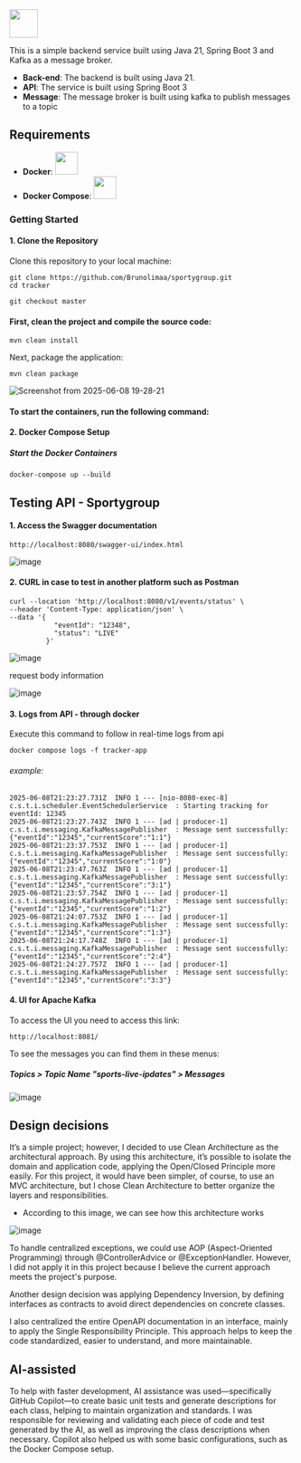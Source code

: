<img src="https://github.com/user-attachments/assets/cfcaeef7-6607-4dc3-b8ac-56383f12368e" height="50"/>

This is a simple backend service built using Java 21, Spring Boot 3 and Kafka as a message broker.


- **Back-end**: The backend is built using Java 21.
- **API**: The service is built using Spring Boot 3
- **Message**: The message broker is built using kafka to publish messages to a topic


## Requirements

- **Docker**: <img src="https://github.com/user-attachments/assets/908265ca-abc9-4e0b-a613-f9bd89d72920" height="40"/>
- **Docker Compose**: <img src="https://github.com/user-attachments/assets/e24be3c0-dedd-4ba4-b4fc-59093559aa59" height="40"/>
 

### Getting Started

#### 1. Clone the Repository

Clone this repository to your local machine:

```
git clone https://github.com/Brunolimaa/sportygroup.git
cd tracker

git checkout master
```


#### First, clean the project and compile the source code:
```
mvn clean install
```

Next, package the application:
```
mvn clean package
```
![Screenshot from 2025-06-08 19-28-21](https://github.com/user-attachments/assets/5d041795-452a-42e1-979a-6718ed7f99fd)

#### To start the containers, run the following command:

#### 2. Docker Compose Setup

##### Start the Docker Containers

```
docker-compose up --build 
```
## Testing API - Sportygroup

#### 1. Access the Swagger documentation 

```
http://localhost:8080/swagger-ui/index.html
```
![image](https://github.com/user-attachments/assets/f73f4224-f813-435e-9013-046c38b2a59f)

#### 2. CURL in case to test in another platform such as Postman
```
curl --location 'http://localhost:8080/v1/events/status' \
--header 'Content-Type: application/json' \
--data '{
           "eventId": "12348",
           "status": "LIVE"
         }'
```
![image](https://github.com/user-attachments/assets/63f7f7bb-1db5-454f-a579-e7e65eac2755)

request body information

![image](https://github.com/user-attachments/assets/ddde87be-37fc-4c74-800e-1864c8b7048a)


#### 3. Logs from API - through docker 

Execute this command to follow in real-time logs from api 

```
docker compose logs -f tracker-app

```

###### example:

```
2025-06-08T21:23:27.731Z  INFO 1 --- [nio-8080-exec-8] c.s.t.i.scheduler.EventSchedulerService  : Starting tracking for eventId: 12345
2025-06-08T21:23:27.743Z  INFO 1 --- [ad | producer-1] c.s.t.i.messaging.KafkaMessagePublisher  : Message sent successfully: {"eventId":"12345","currentScore":"1:1"}
2025-06-08T21:23:37.753Z  INFO 1 --- [ad | producer-1] c.s.t.i.messaging.KafkaMessagePublisher  : Message sent successfully: {"eventId":"12345","currentScore":"1:0"}
2025-06-08T21:23:47.763Z  INFO 1 --- [ad | producer-1] c.s.t.i.messaging.KafkaMessagePublisher  : Message sent successfully: {"eventId":"12345","currentScore":"3:1"}
2025-06-08T21:23:57.754Z  INFO 1 --- [ad | producer-1] c.s.t.i.messaging.KafkaMessagePublisher  : Message sent successfully: {"eventId":"12345","currentScore":"1:2"}
2025-06-08T21:24:07.753Z  INFO 1 --- [ad | producer-1] c.s.t.i.messaging.KafkaMessagePublisher  : Message sent successfully: {"eventId":"12345","currentScore":"1:3"}
2025-06-08T21:24:17.748Z  INFO 1 --- [ad | producer-1] c.s.t.i.messaging.KafkaMessagePublisher  : Message sent successfully: {"eventId":"12345","currentScore":"2:4"}
2025-06-08T21:24:27.757Z  INFO 1 --- [ad | producer-1] c.s.t.i.messaging.KafkaMessagePublisher  : Message sent successfully: {"eventId":"12345","currentScore":"3:3"}
```

#### 4. UI for Apache Kafka

To access the UI you need to access this link: 

```
http://localhost:8081/
```
To see the messages you can find them in these menus: 

##### Topics > Topic Name "sports-live-ipdates" > Messages

![image](https://github.com/user-attachments/assets/3ca2c590-e017-43ed-891e-d6324f3c1386)

## Design decisions

It’s a simple project; however, I decided to use Clean Architecture as the architectural approach.
By using this architecture, it’s possible to isolate the domain and application code, applying the Open/Closed Principle more easily.
For this project, it would have been simpler, of course, to use an MVC architecture, but I chose Clean Architecture to better organize the layers and responsibilities.

- According to this image, we can see how this architecture works 

![image](https://github.com/user-attachments/assets/e540df2d-a39d-4103-9074-3e19ba0d5687)



To handle centralized exceptions, we could use AOP (Aspect-Oriented Programming) through @ControllerAdvice or @ExceptionHandler.
However, I did not apply it in this project because I believe the current approach meets the project's purpose.

Another design decision was applying Dependency Inversion, by defining interfaces as contracts to avoid direct dependencies on concrete classes.

I also centralized the entire OpenAPI documentation in an interface, mainly to apply the Single Responsibility Principle.
This approach helps to keep the code standardized, easier to understand, and more maintainable.

## AI-assisted

To help with faster development, AI assistance was used—specifically GitHub Copilot—to create basic unit tests and generate descriptions for each class, helping to maintain organization and standards.
I was responsible for reviewing and validating each piece of code and test generated by the AI, as well as improving the class descriptions when necessary.
Copilot also helped us with some basic configurations, such as the Docker Compose setup.


